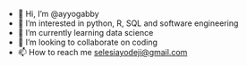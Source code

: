 - 👋 Hi, I’m @ayyogabby
- 👀 I’m interested in python, R, SQL and software engineering
- 🌱 I’m currently learning data science
- 💞️ I’m looking to collaborate on coding
- 📫 How to reach me selesiayodeji@gmail.com

<!---
ayyogabby/ayyogabby is a ✨ special ✨ repository because its `README.md` (this file) appears on your GitHub profile.
You can click the Preview link to take a look at your changes.
--->
